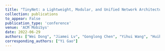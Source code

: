 ```yaml
---
title: "TinyNet: a Lightweight, Modular, and Unified Network Architecture for the Internet of Things"
collection: publications
to_appear: False
publication_type: 'conference'
venue: 'ACM MobiSys'
date: 2022-06-29
authors: ["Wei Dong", "Jiamei Lv", "Gonglong Chen", "Yihui Wang", "Huikang Li", "Yi Gao", "Dinesh Bharadia"]
corresponding_authors: ["Yi Gao"]
---
```

